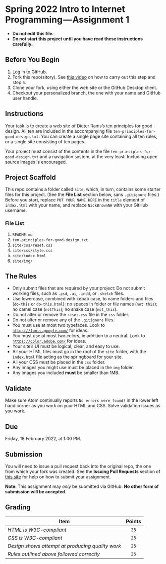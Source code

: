 # Spring 2022 Intro to Internet Programming — Assignment 1

* **Do not edit this file.**  
* **Do not start this project until you have read these instructions carefully.**

## Before You Begin
1. Log in to GitHub.
2. Fork this repo(sitory). See [this video](http://code-warrior.github.io/tutorials/git/github/forking-and-cloning-at-the-github-web-site/) on how to carry out this step and step `3`.
3. Clone your fork, using either the web site or the GitHub Desktop client.
4. Checkout your personalized branch, the one with your name and GitHub user handle.

## Instructions
Your task is to create a web site of Dieter Rams’s ten principles for good design. All ten are included in the accompanying file `ten-principles-for-good-design.txt`. You can create a single page site containing all ten rules, or a single site consisting of ten pages.

Your project must consist of the contents in the file `ten-principles-for-good-design.txt` and a navigation system, at the very least. Including open source images is encouraged.

## Project Scaffold
This repo contains a folder called `site`, which, in turn, contains some starter files for this project. (See the **File List** section below, sans `.gitignore` files.) Before you start, replace `PUT YOUR NAME HERE` in the `title` element of `index.html` with your name, and replace `NickBrownNH` with your GitHub username.

### File List
1. `README.md`
2. `ten-principles-for-good-design.txt`
3. `site/css/reset.css`
4. `site/css/style.css`
5. `site/index.html`
6. `site/img/`

## The Rules
* Only submit files that are required by your project: Do not submit working files, such as `.psd`, `.ai`, `.indd`, or `.sketch` files.
* Use lowercase, combined with kebab case, to name folders and files (`do-this` or `do-this.html`); no spaces in folder or file names (`not this`); no camel case (`notThis`); no snake case (`not_this`).
* Do not alter or remove the `reset.css` file in the `css` folder.
* Do not alter or remove any of the `.gitignore` files.
* You must use at most two typefaces. Look to [`https://fonts.google.com/`](https://fonts.google.com/) for ideas.
* You must use at most two colors, in addition to a neutral. Look to [`https://color.adobe.com/`](https://color.adobe.com/) for ideas.
* Your site’s UI must be logical, clear, and easy to use.
* All your HTML files must go in the root of the `site` folder, with the `index.html` file acting as the springboard for your site.
* All your CSS must be placed in the `css` folder.
* Any images you might use must be placed in the `img` folder.
* Any images you included **must** be smaller than 1MB.

## Validate
Make sure Atom continually reports `No errors were found!` in the lower left hand corner as you work on your HTML and CSS. Solve validation issues as you work.

## Due
Friday, 18 February 2022, at 1:00 PM.

## Submission
You will need to issue a pull request back into the original repo, the one from which your fork was created. See the **Issuing Pull Requests** section of [this site](http://code-warrior.github.io/tutorials/git/github/index.html) for help on how to submit your assignment.

**Note**: This assignment may *only* be submitted via GitHub. **No other form of submission will be accepted**.

## Grading
| Item                                             | Points |
|--------------------------------------------------|:------:|
| *HTML is W3C-compliant*                          | `25`   |
| *CSS is W3C-compliant*                           | `25`   |
| *Design shows attempt at producing quality work* | `25`   |
| *Rules outlined above followed correctly*        | `25`   |
